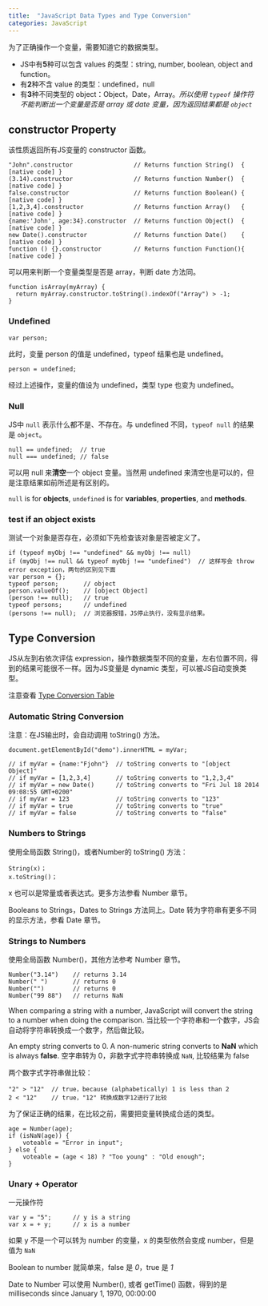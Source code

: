 ```yaml
---
title:  "JavaScript Data Types and Type Conversion"
categories: JavaScript
---
```

为了正确操作一个变量，需要知道它的数据类型。

+ JS中有**5**种可以包含 values 的类型：string, number, boolean, object and function。
+ 有**2**种不含 value 的类型：undefined，null
+ 有**3**种不同类型的 object：Object，Date，Array。_所以使用 `typeof` 操作符不能判断出一个变量是否是 array 或 date 变量，因为返回结果都是 `object`_

<!--more-->

## constructor Property

该性质返回所有JS变量的 constructor 函数。

    "John".constructor                 // Returns function String()  { [native code] }
    (3.14).constructor                 // Returns function Number()  { [native code] }
    false.constructor                  // Returns function Boolean() { [native code] }
    [1,2,3,4].constructor              // Returns function Array()   { [native code] }
    {name:'John', age:34}.constructor  // Returns function Object()  { [native code] }
    new Date().constructor             // Returns function Date()    { [native code] }
    function () {}.constructor         // Returns function Function(){ [native code] }

<span class="blue-text">可以用来判断一个变量类型是否是 array</span>，判断 date 方法同。

    function isArray(myArray) {
      return myArray.constructor.toString().indexOf("Array") > -1;
    }

### Undefined

    var person;

此时，变量 person 的值是 undefined，typeof 结果也是 undefined。

    person = undefined;

经过上述操作，变量的值设为 undefined，类型 type 也变为 undefined。

### Null

JS中 `null` 表示什么都不是、不存在。<span class="blue-text">与 undefined 不同，`typeof null` 的结果是 `object`</span>。

    null == undefined;  // true
    null === undefined; // false

可以用 null 来**清空**一个 object 变量。当然用 undefined 来清空也是可以的，但是注意结果如前所述是有区别的。

`null` is for **objects**, `undefined` is for **variables**, **properties**, and **methods**.

### test if an object exists

测试一个对象是否存在，必须如下先检查该对象是否被定义了。

    if (typeof myObj !== "undefined" && myObj !== null)
    if (myObj !== null && typeof myObj !== "undefined")  // 这样写会 throw error exception，两句的区别见下面
    var person = {};
    typeof person;       // object
    person.valueOf();    // [object Object]
    (person !== null);   // true
    typeof persons;      // undefined
    (persons !== null);  // 浏览器报错，JS停止执行，没有显示结果。

## Type Conversion

JS从左到右依次评估 expression，操作数据类型不同的变量，左右位置不同，得到的结果可能很不一样。因为JS变量是 dynamic 类型，可以被JS自动变换类型。

注意查看 [Type Conversion Table](http://www.w3schools.com/js/js_type_conversion.asp)

### Automatic String Conversion

注意：在JS输出时，会自动调用 toString() 方法。

    document.getElementById("demo").innerHTML = myVar;

    // if myVar = {name:"Fjohn"}  // toString converts to "[object Object]"
    // if myVar = [1,2,3,4]       // toString converts to "1,2,3,4"
    // if myVar = new Date()      // toString converts to "Fri Jul 18 2014 09:08:55 GMT+0200"
    // if myVar = 123             // toString converts to "123"
    // if myVar = true            // toString converts to "true"
    // if myVar = false           // toString converts to "false"

### Numbers to Strings

使用全局函数 String()，或者Number的 toString() 方法：

    String(x)；
    x.toString()；

x 也可以是常量或者表达式。更多方法参看 Number 章节。

Booleans to Strings，Dates to Strings 方法同上。Date 转为字符串有更多不同的显示方法，参看 Date 章节。

### Strings to Numbers

使用全局函数 Number()，其他方法参考 Number 章节。

    Number("3.14")    // returns 3.14
    Number(" ")       // returns 0 
    Number("")        // returns 0
    Number("99 88")   // returns NaN

When comparing a string with a number, JavaScript will convert the string to a number when doing the comparison. <span class="blue-text">当比较一个字符串和一个数字，JS会自动将字符串转换成一个数字，然后做比较</span>。

An empty string converts to 0. A non-numeric string converts to **NaN** which is always **false**. 空字串转为 0，非数字式字符串转换成 `NaN`, 比较结果为 false

两个数字式字符串做比较：

    "2" > "12"  // true，because (alphabetically) 1 is less than 2
    2 < "12"    // true，"12" 转换成数字12进行了比较

为了保证正确的结果，在比较之前，需要把变量转换成合适的类型。

    age = Number(age);
    if (isNaN(age)) {
        voteable = "Error in input";
    } else {
        voteable = (age < 18) ? "Too young" : "Old enough";
    }

### Unary + Operator

一元操作符

    var y = "5";      // y is a string
    var x = + y;      // x is a number

如果 y 不是一个可以转为 number 的变量，x 的类型依然会变成 number，但是值为 `NaN`

Boolean to number 就简单来，false 是 _0_，true 是 _1_

Date to Number 可以使用 Number(), 或者 getTime() 函数，得到的是 milliseconds since January 1, 1970, 00:00:00
